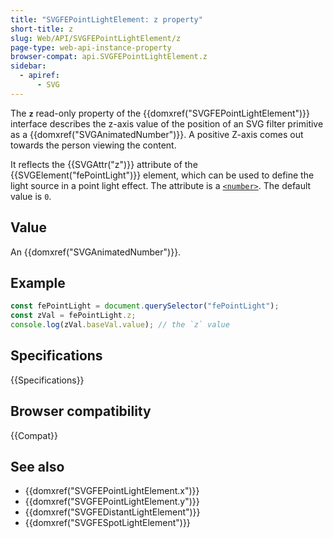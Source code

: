 ```yaml
---
title: "SVGFEPointLightElement: z property"
short-title: z
slug: Web/API/SVGFEPointLightElement/z
page-type: web-api-instance-property
browser-compat: api.SVGFEPointLightElement.z
sidebar:
  - apiref:
      - SVG
---
```


The **`z`** read-only property of the {{domxref("SVGFEPointLightElement")}} interface describes the z-axis value of the position of an SVG filter primitive as a {{domxref("SVGAnimatedNumber")}}. A positive Z-axis comes out towards the person viewing the content.

It reflects the {{SVGAttr("z")}} attribute of the {{SVGElement("fePointLight")}} element, which can be used to define the light source in a point light effect. The attribute is a [`<number>`](/en-US/docs/Web/SVG/Guides/Content_type#number). The default value is `0`.

## Value

An {{domxref("SVGAnimatedNumber")}}.

## Example

```js
const fePointLight = document.querySelector("fePointLight");
const zVal = fePointLight.z;
console.log(zVal.baseVal.value); // the `z` value
```

## Specifications

{{Specifications}}

## Browser compatibility

{{Compat}}

## See also

- {{domxref("SVGFEPointLightElement.x")}}
- {{domxref("SVGFEPointLightElement.y")}}
- {{domxref("SVGFEDistantLightElement")}}
- {{domxref("SVGFESpotLightElement")}}
